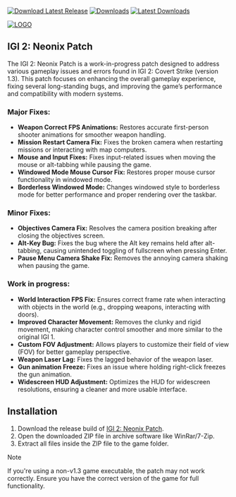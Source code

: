 [![Download Latest Release](https://img.shields.io/github/v/release/Sagatt/IGI2NeonixPatch?display_name=release&label=Download%20Latest%20Release&color=21ABC7)](https://github.com/Sagatt/IGI2NeonixPatch/releases/latest/download/IGI2NeonixPatch.zip)
[![Downloads](https://img.shields.io/github/downloads/Sagatt/IGI2NeonixPatch/total?label=Total%20Downloads&color=ED1459)](#)
[![Latest Downloads](https://img.shields.io/github/downloads/Sagatt/IGI2NeonixPatch/latest/total?color=ED1459&label=Latest%20Downloads)](#)

[![LOGO](https://staticdelivery.nexusmods.com/mods/5664/images/8/8-1726626244-2078707165.png)](#)

## IGI 2: Neonix Patch

The IGI 2: Neonix Patch is a work-in-progress patch designed to address various gameplay issues and errors found in IGI 2: Covert Strike (version 1.3). This patch focuses on enhancing the overall gameplay experience, fixing several long-standing bugs, and improving the game’s performance and compatibility with modern systems.

### Major Fixes:

- **Weapon Correct FPS Animations:** Restores accurate first-person shooter animations for smoother weapon handling.
- **Mission Restart Camera Fix:** Fixes the broken camera when restarting missions or interacting with map computers.
- **Mouse and Input Fixes:** Fixes input-related issues when moving the mouse or alt-tabbing while pausing the game.
- **Windowed Mode Mouse Cursor Fix:** Restores proper mouse cursor functionality in windowed mode.
- **Borderless Windowed Mode:** Changes windowed style to borderless mode for better performance and proper rendering over the taskbar.

### Minor Fixes:

- **Objectives Camera Fix:** Resolves the camera position breaking after closing the objectives screen.
- **Alt-Key Bug:** Fixes the bug where the Alt key remains held after alt-tabbing, causing unintended toggling of fullscreen when pressing Enter.
- **Pause Menu Camera Shake Fix:** Removes the annoying camera shaking when pausing the game.

### Work in progress:

- **World Interaction FPS Fix:** Ensures correct frame rate when interacting with objects in the world (e.g., dropping weapons, interacting with doors).
- **Improved Character Movement:** Removes the clunky and rigid movement, making character control smoother and more similar to the original IGI 1.
- **Custom FOV Adjustment:** Allows players to customize their field of view (FOV) for better gameplay perspective.
- **Weapon Laser Lag:** Fixes the lagged behavior of the weapon laser.
- **Gun animation Freeze:** Fixes an issue where holding right-click freezes the gun animation.
- **Widescreen HUD Adjustment:** Optimizes the HUD for widescreen resolutions, ensuring a cleaner and more usable interface.

## Installation
1. Download the release build of [IGI 2: Neonix Patch](https://github.com/Sagatt/IGI2NeonixPatch/releases/latest/download/IGI2NeonixPatch.zip).
2. Open the downloaded ZIP file in archive software like WinRar/7-Zip.
3. Extract all files inside the ZIP file to the game folder.

> [!NOTE]  
> If you're using a non-v1.3 game executable, the patch may not work correctly. Ensure you have the correct version of the game for full functionality.